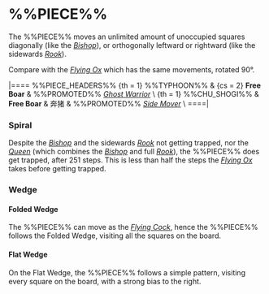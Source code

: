 # %%PIECE%%

The %%PIECE%% moves an unlimited amount of unoccupied squares
diagonally (like the [*Bishop*](bishop.html)), or orthogonally
leftward or rightward (like the sidewards [*Rook*](rook.html)).

Compare with the [*Flying Ox*](flying_ox.html) which has the same
movements, rotated 90&deg;.

|====
%%PIECE_HEADERS%%
  {th = 1}  %%TYPHOON%%
& {cs = 2}  **Free Boar**
&           %%PROMOTED%% [*Ghost Warrior*](ghost_warrior.html) \\
  {th = 1}  %%CHU_SHOGI%%
&           **Free Boar**  & &#x5954;&#x732A;
&           %%PROMOTED%% [*Side Mover*](swallows_wings.html?piece=side_mover) \\
====|

### Spiral

Despite the [*Bishop*](bishop.html) and the sidewards
[*Rook*](rook.html) not getting trapped, nor the [*Queen*](queen.html)
(which combines the [*Bishop*](bishop.html) and full [*Rook*](rook.html)),
the %%PIECE%% does get trapped, after 251 steps. This is less than
half the steps the [*Flying Ox*](flying_ox.html) takes before getting
trapped.

### Wedge

#### Folded Wedge

The %%PIECE%% can move as the [*Flying Cock*](flying_cock.html),
hence the %%PIECE%% follows the Folded Wedge, visiting all the
squares on the board.

#### Flat Wedge

On the Flat Wedge, the %%PIECE%% follows a simple pattern, visiting
every square on the board, with a strong bias to the right.
